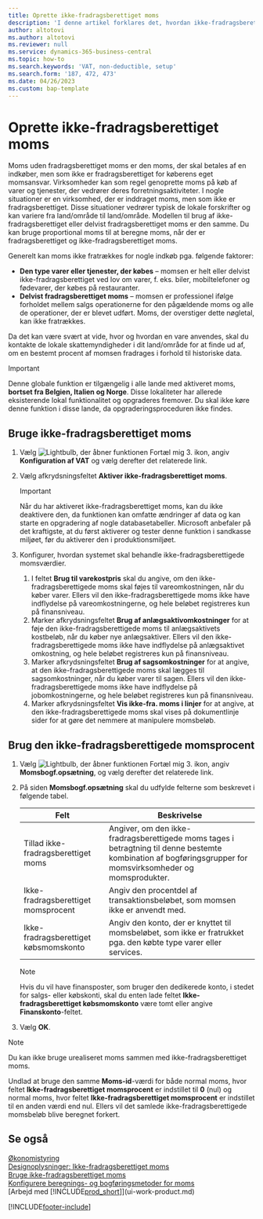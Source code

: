 ```yaml
---
title: Oprette ikke-fradragsberettiget moms
description: 'I denne artikel forklares det, hvordan ikke-fradragsberettiget moms konfigureres i Microsoft Dynamics 365 Business Central.'
author: altotovi
ms.author: altotovi
ms.reviewer: null
ms.service: dynamics-365-business-central
ms.topic: how-to
ms.search.keywords: 'VAT, non-deductible, setup'
ms.search.form: '187, 472, 473'
ms.date: 04/26/2023
ms.custom: bap-template
---
```


# <a name="set-up-non-deductible-vat"></a>Oprette ikke-fradragsberettiget moms

Moms uden fradragsberettiget moms er den moms, der skal betales af en indkøber, men som ikke er fradragsberettiget for køberens eget momsansvar. Virksomheder kan som regel genoprette moms på køb af varer og tjenester, der vedrører deres forretningsaktiviteter. I nogle situationer er en virksomhed, der er inddraget moms, men som ikke er fradragsberettiget. Disse situationer vedrører typisk de lokale forskrifter og kan variere fra land/område til land/område. Modellen til brug af ikke-fradragsberettiget eller delvist fradragsberettiget moms er den samme. Du kan bruge proportional moms til at beregne moms, når der er fradragsberettiget og ikke-fradragsberettiget moms.

Generelt kan moms ikke fratrækkes for nogle indkøb pga. følgende faktorer:

- **Den type varer eller tjenester, der købes** – momsen er helt eller delvist ikke-fradragsberettiget ved lov om varer, f. eks. biler, mobiltelefoner og fødevarer, der købes på restauranter.
- **Delvist fradragsberettiget moms** – momsen er professionel ifølge forholdet mellem salgs operationerne for den pågældende moms og alle de operationer, der er blevet udført. Moms, der overstiger dette nøgletal, kan ikke fratrækkes.

Da det kan være svært at vide, hvor og hvordan en vare anvendes, skal du kontakte de lokale skattemyndigheder i dit land/område for at finde ud af, om en bestemt procent af momsen fradrages i forhold til historiske data. 

> [!IMPORTANT]
> Denne globale funktion er tilgængelig i alle lande med aktiveret moms, **bortset fra Belgien, Italien og Norge**. Disse lokaliteter har allerede eksisterende lokal funktionalitet og opgraderes fremover. Du skal ikke køre denne funktion i disse lande, da opgraderingsproceduren ikke findes.

## <a name="use-non-deductible-vat"></a>Bruge ikke-fradragsberettiget moms

1. Vælg ![Lightbulb, der åbner funktionen Fortæl mig 3.](media/ui-search/search_small.png "Fortæl mig, hvad du vil foretage dig") ikon, angiv **Konfiguration af VAT** og vælg derefter det relaterede link.
2. Vælg afkrydsningsfeltet **Aktiver ikke-fradragsberettiget moms**.

    > [!IMPORTANT]
    > Når du har aktiveret ikke-fradragsberettiget moms, kan du ikke deaktivere den, da funktionen kan omfatte ændringer af data og kan starte en opgradering af nogle databasetabeller. Microsoft anbefaler på det kraftigste, at du først aktiverer og tester denne funktion i sandkasse miljøet, før du aktiverer den i produktionsmiljøet.

3. Konfigurer, hvordan systemet skal behandle ikke-fradragsberettigede momsværdier.

    1. I feltet **Brug til varekostpris** skal du angive, om den ikke-fradragsberettigede moms skal føjes til vareomkostningen, når du køber varer. Ellers vil den ikke-fradragsberettigede moms ikke have indflydelse på vareomkostningerne, og hele beløbet registreres kun på finansniveau.
    2. Marker afkrydsningsfeltet **Brug af anlægsaktivomkostninger** for at føje den ikke-fradragsberettigede moms til anlægsaktivets kostbeløb, når du køber nye anlægsaktiver. Ellers vil den ikke-fradragsberettigede moms ikke have indflydelse på anlægsaktivet omkostning, og hele beløbet registreres kun på finansniveau.
    3. Marker afkrydsningsfeltet **Brug af sagsomkostninger** for at angive, at den ikke-fradragsberettigede moms skal lægges til sagsomkostninger, når du køber varer til sagen. Ellers vil den ikke-fradragsberettigede moms ikke have indflydelse på jobomkostningerne, og hele beløbet registreres kun på finansniveau.
    4. Marker afkrydsningsfeltet **Vis ikke-fra. moms i linjer** for at angive, at den ikke-fradragsberettigede moms skal vises på dokumentlinje sider for at gøre det nemmere at manipulere momsbeløb.

## <a name="use-the-non-deductible-vat-percentage"></a>Brug den ikke-fradragsberettigede momsprocent

1. Vælg ![Lightbulb, der åbner funktionen Fortæl mig 3.](media/ui-search/search_small.png "Fortæl mig, hvad du vil foretage dig") ikon, angiv **Momsbogf.opsætning**, og vælg derefter det relaterede link.
2. På siden **Momsbogf.opsætning** skal du udfylde felterne som beskrevet i følgende tabel.

    | Felt | Beskrivelse |
    |-------|-------------|
    | Tillad ikke-fradragsberettiget moms | Angiver, om den ikke-fradragsberettigede moms tages i betragtning til denne bestemte kombination af bogføringsgrupper for momsvirksomheder og momsprodukter. |
    | Ikke-fradragsberettiget momsprocent | Angiv den procentdel af transaktionsbeløbet, som momsen ikke er anvendt med. |
    | Ikke-fradragsberettiget købsmomskonto | Angiv den konto, der er knyttet til momsbeløbet, som ikke er fratrukket pga. den købte type varer eller services. |

    > [!NOTE]
    > Hvis du vil have finansposter, som bruger den dedikerede konto, i stedet for salgs- eller købskonti, skal du enten lade feltet **Ikke-fradragsberettiget købsmomskonto** være tomt eller angive **Finanskonto**-feltet.

3. Vælg **OK**.

> [!NOTE]
> Du kan ikke bruge urealiseret moms sammen med ikke-fradragsberettiget moms.
>
> Undlad at bruge den samme **Moms-id**-værdi for både normal moms, hvor feltet **Ikke-fradragsberettiget momsprocent** er indstillet til **0** (nul) og normal moms, hvor feltet **Ikke-fradragsberettiget momsprocent** er indstillet til en anden værdi end nul. Ellers vil det samlede ikke-fradragsberettigede momsbeløb blive beregnet forkert.

## <a name="see-also"></a>Se også

[Økonomistyring](finance.md)  
[Designoplysninger: Ikke-fradragsberettiget moms](design-details-nondeductible-vat.md)  
[Bruge ikke-fradragsberettiget moms](finance-how-use-non-deductible-vat.md)  
[Konfigurere beregnings- og bogføringsmetoder for moms](finance-setup-vat.md)  
[Arbejd med [!INCLUDE[prod_short](includes/prod_short.md)]](ui-work-product.md)  

[!INCLUDE[footer-include](includes/footer-banner.md)]

